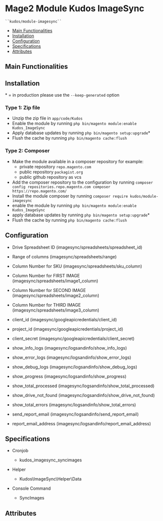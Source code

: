 # Mage2 Module Kudos ImageSync

    ``kudos/module-imagesync``

 - [Main Functionalities](#markdown-header-main-functionalities)
 - [Installation](#markdown-header-installation)
 - [Configuration](#markdown-header-configuration)
 - [Specifications](#markdown-header-specifications)
 - [Attributes](#markdown-header-attributes)


## Main Functionalities


## Installation
\* = in production please use the `--keep-generated` option

### Type 1: Zip file

 - Unzip the zip file in `app/code/Kudos`
 - Enable the module by running `php bin/magento module:enable Kudos_ImageSync`
 - Apply database updates by running `php bin/magento setup:upgrade`\*
 - Flush the cache by running `php bin/magento cache:flush`

### Type 2: Composer

 - Make the module available in a composer repository for example:
    - private repository `repo.magento.com`
    - public repository `packagist.org`
    - public github repository as vcs
 - Add the composer repository to the configuration by running `composer config repositories.repo.magento.com composer https://repo.magento.com/`
 - Install the module composer by running `composer require kudos/module-imagesync`
 - enable the module by running `php bin/magento module:enable Kudos_ImageSync`
 - apply database updates by running `php bin/magento setup:upgrade`\*
 - Flush the cache by running `php bin/magento cache:flush`


## Configuration

 - Drive Spreadsheet ID (imagesync/spreadsheets/spreadsheet_id)

 - Range of columns (imagesync/spreadsheets/range)

 - Column Number for SKU (imagesync/spreadsheets/sku_column)

 - Column Number for FIRST IMAGE (imagesync/spreadsheets/image1_column)

 - Column Number for SECOND IMAGE (imagesync/spreadsheets/image2_column)

 - Column Number for THIRD IMAGE (imagesync/spreadsheets/image3_column)

 - client_id (imagesync/googleapicredentials/client_id)

 - project_id (imagesync/googleapicredentials/project_id)

 - client_secret (imagesync/googleapicredentials/client_secret)

 - show_info_logs (imagesync/logsandinfo/show_info_logs)

 - show_error_logs (imagesync/logsandinfo/show_error_logs)

 - show_debug_logs (imagesync/logsandinfo/show_debug_logs)

 - show_progress (imagesync/logsandinfo/show_progress)

 - show_total_processed (imagesync/logsandinfo/show_total_processed)

 - show_drive_not_found (imagesync/logsandinfo/show_drive_not_found)

 - show_total_errors (imagesync/logsandinfo/show_total_errors)

 - send_report_email (imagesync/logsandinfo/send_report_email)

 - report_email_address (imagesync/logsandinfo/report_email_address)


## Specifications

 - Cronjob
	- kudos_imagesync_syncimages

 - Helper
	- Kudos\ImageSync\Helper\Data

 - Console Command
	- SyncImages


## Attributes



